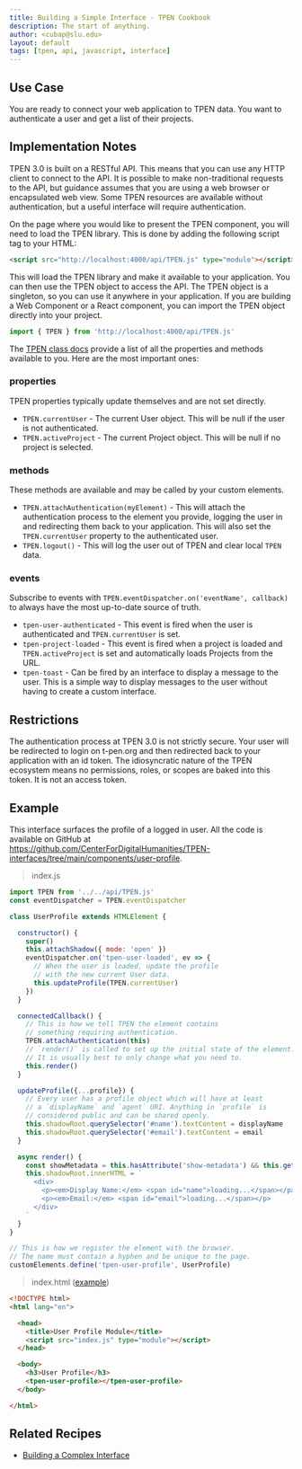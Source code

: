 ```yaml
---
title: Building a Simple Interface - TPEN Cookbook
description: The start of anything.
author: <cubap@slu.edu>
layout: default
tags: [tpen, api, javascript, interface]
---
```


## Use Case

You are ready to connect your web application to TPEN data. You want to authenticate a user and 
get a list of their projects.

## Implementation Notes

TPEN 3.0 is built on a RESTful API. This means that you can use any HTTP client to connect to the API. 
It is possible to make non-traditional requests to the API, but guidance assumes that you are using a 
web browser or encapsulated web view. Some TPEN resources are available without authentication, but a 
useful interface will require authentication.

On the page where you would like to present the TPEN component, you will need to load the TPEN library. 
This is done by adding the following script tag to your HTML:

```html
<script src="http://localhost:4000/api/TPEN.js" type="module"></script>
```

This will load the TPEN library and make it available to your application. You can then use the TPEN 
object to access the API. The TPEN object is a singleton, so you can use it anywhere in your application. 
If you are building a Web Component or a React component, you can import the TPEN object directly into your 
project.

```javascript
import { TPEN } from 'http://localhost:4000/api/TPEN.js'
```

The [TPEN class docs](http://localhost:4000/classes/TPEN) provide a list of all the properties and methods 
available to you. Here are the most important ones:

### properties

TPEN properties typically update themselves and are not set directly.

* `TPEN.currentUser` - The current User object. This will be null if the user is not authenticated.
* `TPEN.activeProject` - The current Project object. This will be null if no project is selected.

### methods

These methods are available and may be called by your custom elements.

* `TPEN.attachAuthentication(myElement)` - This will attach the authentication process to the element you provide, logging the user in and redirecting them back to your application. This will also set the `TPEN.currentUser` property to the authenticated user.
* `TPEN.logout()` - This will log the user out of TPEN and clear local `TPEN` data.

### events

Subscribe to events with `TPEN.eventDispatcher.on('eventName', callback)` to always have the most up-to-date 
source of truth.

* `tpen-user-authenticated` - This event is fired when the user is authenticated and `TPEN.currentUser` is set.
* `tpen-project-loaded` - This event is fired when a project is loaded and `TPEN.activeProject` is set and automatically loads Projects from the URL.
* `tpen-toast` - Can be fired by an interface to display a message to the user. This is a simple way to display messages to the user without having to create a custom interface.

## Restrictions

The authentication process at TPEN 3.0 is not strictly secure. Your user will be redirected to login on 
t-pen.org and then redirected back to your application with an id token. The idiosyncratic nature of the 
TPEN ecosystem means no permissions, roles, or scopes are baked into this token. It is not an access token.

## Example

This interface surfaces the profile of a logged in user. All the code is available on GitHub at https://github.com/CenterForDigitalHumanities/TPEN-interfaces/tree/main/components/user-profile.

> index.js

```js
import TPEN from '../../api/TPEN.js'
const eventDispatcher = TPEN.eventDispatcher

class UserProfile extends HTMLElement {

  constructor() {
    super()
    this.attachShadow({ mode: 'open' })
    eventDispatcher.on('tpen-user-loaded', ev => {
      // When the user is loaded, update the profile  
      // with the new current User data.
      this.updateProfile(TPEN.currentUser)
    })
  }

  connectedCallback() {
    // This is how we tell TPEN the element contains 
    // something requiring authentication.
    TPEN.attachAuthentication(this)
    // `render()` is called to set up the initial state of the element. 
    // It is usually best to only change what you need to.
    this.render()
  }

  updateProfile({...profile}) {
    // Every user has a profile object which will have at least 
    // a `displayName` and `agent` URI. Anything in `profile` is 
    // considered public and can be shared openly.
    this.shadowRoot.querySelector('#name').textContent = displayName
    this.shadowRoot.querySelector('#email').textContent = email
  }

  async render() {
    const showMetadata = this.hasAttribute('show-metadata') && this.getAttribute('show-metadata') !== 'false'
    this.shadowRoot.innerHTML = `
      <div>
        <p><em>Display Name:</em> <span id="name">loading...</span></p>
        <p><em>Email:</em> <span id="email">loading...</span></p>
      </div>
    `
  }
}

// This is how we register the element with the browser.
// The name must contain a hyphen and be unique to the page.
customElements.define('tpen-user-profile', UserProfile)
```

> index.html ([example](http://localhost:4000/components/user-profile/))

```html
<!DOCTYPE html>
<html lang="en">

  <head>
    <title>User Profile Module</title>
    <script src="index.js" type="module"></script>
  </head>

  <body>
    <h3>User Profile</h3>
    <tpen-user-profile></tpen-user-profile>
  </body>

</html>
```

## Related Recipes

* [Building a Complex Interface](building-a-complex-interface.html)
